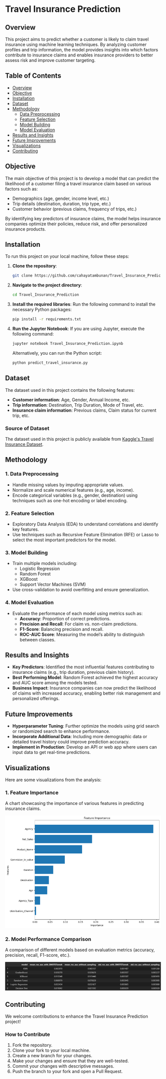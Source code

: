 # Travel Insurance Prediction

## Overview

This project aims to predict whether a customer is likely to claim travel insurance using machine learning techniques. By analyzing customer profiles and trip information, the model provides insights into which factors contribute to insurance claims and enables insurance providers to better assess risk and improve customer targeting.

## Table of Contents

- [Overview](#overview)
- [Objective](#objective)
- [Installation](#installation)
- [Dataset](#dataset)
- [Methodology](#methodology)
  - [Data Preprocessing](#data-preprocessing)
  - [Feature Selection](#feature-selection)
  - [Model Building](#model-building)
  - [Model Evaluation](#model-evaluation)
- [Results and Insights](#results-and-insights)
- [Future Improvements](#future-improvements)
- [Visualizations](#visualizations)
- [Contributing](#contributing)

## Objective

The main objective of this project is to develop a model that can predict the likelihood of a customer filing a travel insurance claim based on various factors such as:
- Demographics (age, gender, income level, etc.)
- Trip details (destination, duration, trip type, etc.)
- Customer behavior (previous claims, frequency of trips, etc.)

By identifying key predictors of insurance claims, the model helps insurance companies optimize their policies, reduce risk, and offer personalized insurance products.

## Installation

To run this project on your local machine, follow these steps:

1. **Clone the repository**:
   ```bash
   git clone https://github.com/cahayatambunan/Travel_Insurance_Prediction.git
   ```
   
2. **Navigate to the project directory**:
   ```bash
   cd Travel_Insurance_Prediction
   ```
   
3. **Install the required libraries**:
   Run the following command to install the necessary Python packages:
   ```bash
   pip install -r requirements.txt
   ```

4. **Run the Jupyter Notebook**:
   If you are using Jupyter, execute the following command:
   ```bash
   jupyter notebook Travel_Insurance_Prediction.ipynb
   ```

   Alternatively, you can run the Python script:
   ```bash
   python predict_travel_insurance.py
   ```

## Dataset

The dataset used in this project contains the following features:
- **Customer information**: Age, Gender, Annual Income, etc.
- **Trip information**: Destination, Trip Duration, Mode of Travel, etc.
- **Insurance claim information**: Previous claims, Claim status for current trip, etc.

### Source of Dataset

The dataset used in this project is publicly available from [Kaggle's Travel Insurance Dataset](https://www.kaggle.com/datasets/mhdzahier/travel-insurance).

## Methodology

### 1. Data Preprocessing
- Handle missing values by imputing appropriate values.
- Normalize and scale numerical features (e.g., age, income).
- Encode categorical variables (e.g., gender, destination) using techniques such as one-hot encoding or label encoding.

### 2. Feature Selection
- Exploratory Data Analysis (EDA) to understand correlations and identify key features.
- Use techniques such as Recursive Feature Elimination (RFE) or Lasso to select the most important predictors for the model.

### 3. Model Building
- Train multiple models including:
  - Logistic Regression
  - Random Forest
  - XGBoost
  - Support Vector Machines (SVM)
- Use cross-validation to avoid overfitting and ensure generalization.

### 4. Model Evaluation
- Evaluate the performance of each model using metrics such as:
  - **Accuracy**: Proportion of correct predictions.
  - **Precision and Recall**: For claim vs. non-claim predictions.
  - **F1-Score**: Balancing precision and recall.
  - **ROC-AUC Score**: Measuring the model’s ability to distinguish between classes.

## Results and Insights

- **Key Predictors**: Identified the most influential features contributing to insurance claims (e.g., trip duration, previous claim history).
- **Best Performing Model**: Random Forest achieved the highest accuracy and AUC score among the models tested.
- **Business Impact**: Insurance companies can now predict the likelihood of claims with increased accuracy, enabling better risk management and personalized offerings.


## Future Improvements

- **Hyperparameter Tuning**: Further optimize the models using grid search or randomized search to enhance performance.
- **Incorporate Additional Data**: Including more demographic data or detailed travel history could improve prediction accuracy.
- **Implement in Production**: Develop an API or web app where users can input data to get real-time predictions.

## Visualizations

Here are some visualizations from the analysis:

### 1. Feature Importance
A chart showcasing the importance of various features in predicting insurance claims.

![Feature Importance](feature.png)

### 2. Model Performance Comparison
A comparison of different models based on evaluation metrics (accuracy, precision, recall, F1-score, etc.).

![Model Performance](comp_model.png)

## Contributing

We welcome contributions to enhance the Travel Insurance Prediction project!

### How to Contribute
1. Fork the repository.
2. Clone your fork to your local machine.
3. Create a new branch for your changes.
4. Make your changes and ensure that they are well-tested.
5. Commit your changes with descriptive messages.
6. Push the branch to your fork and open a Pull Request.
